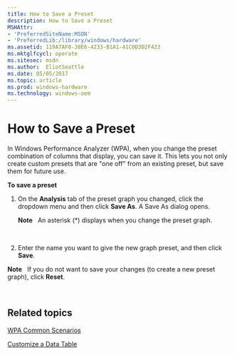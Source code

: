 ```yaml
---
title: How to Save a Preset
description: How to Save a Preset
MSHAttr:
- 'PreferredSiteName:MSDN'
- 'PreferredLib:/library/windows/hardware'
ms.assetid: 119A7AF8-38E6-4233-B1A1-41C0D3D2F423
ms.mktglfcycl: operate
ms.sitesec: msdn
ms.author:  EliotSeattle
ms.date: 05/05/2017
ms.topic: article
ms.prod: windows-hardware
ms.technology: windows-oem
---
```


# How to Save a Preset


In Windows Performance Analyzer (WPA), when you change the preset combination of columns that display, you can save it. This lets you not only create custom presets that are "one off" from an existing preset, but save them for future use.

**To save a preset**

1.  On the **Analysis** tab of the preset graph you changed, click the dropdown menu and then click **Save As**. A Save As dialog opens.

    **Note**  
    An asterisk (\*) displays when you change the preset graph.

     

2.  Enter the name you want to give the new graph preset, and then click **Save**.

**Note**  
If you do not want to save your changes (to create a new preset graph), click **Reset**.

 

## Related topics


[WPA Common Scenarios](windows-performance-analyzer-common-scenarios.md)

[Customize a Data Table](customize-a-data-table.md)

 

 







